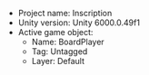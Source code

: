 <!-- UNITY CODE ASSIST INSTRUCTIONS START -->
- Project name: Inscription
- Unity version: Unity 6000.0.49f1
- Active game object:
  - Name: BoardPlayer
  - Tag: Untagged
  - Layer: Default
<!-- UNITY CODE ASSIST INSTRUCTIONS END -->